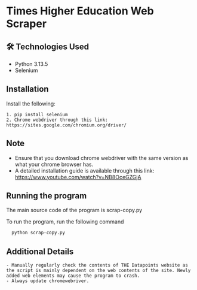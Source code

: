 # Times Higher Education Web Scraper
## 🛠️ Technologies Used

- Python 3.13.5
- Selenium
    
## Installation

Install the following: 

    1. pip install selenium
    2. Chrome webdriver through this link: https://sites.google.com/chromium.org/driver/

## Note
- Ensure that you download chrome webdriver with the same version as what your chrome browser has. 
- A detailed installation guide is available through this link: https://www.youtube.com/watch?v=NB8OceGZGjA



## Running the program

The main source code of the program is scrap-copy.py

To run the program, run the following command

```bash
  python scrap-copy.py
```


## Additional Details

    - Manually regularly check the contents of THE Datapoints website as the script is mainly dependent on the web contents of the site. Newly added web elements may cause the program to crash.
    - Always update chromewebriver.